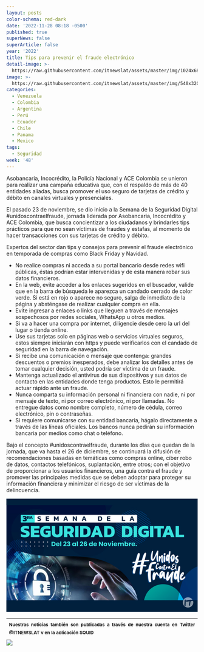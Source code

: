 ```yaml
---
layout: posts
color-schema: red-dark
date: '2022-11-28 08:18 -0500'
published: true
superNews: false
superArticle: false
year: '2022'
title: Tips para prevenir el fraude electrónico
detail-image: >-
  https://raw.githubusercontent.com/itnewslat/assets/master/img/1024x680/unidos-contra-el-fraude-g.jpg
image: >-
  https://raw.githubusercontent.com/itnewslat/assets/master/img/540x320/unidos-contra-el-fraude-p.jpg
categories:
  - Venezuela
  - Colombia
  - Argentina
  - Perú
  - Ecuador
  - Chile
  - Panama
  - Mexico
tags:
  - Seguridad
week: '48'
---
```

Asobancaria, Incocrédito, la Policía Nacional y ACE Colombia se unieron para realizar una campaña educativa que, con el respaldo de más de 40 entidades aliadas, busca promover el uso seguro de tarjetas de crédito y débito en canales virtuales y presenciales.

El pasado 23 de noviembre, se dio inicio a la Semana de la Seguridad Digital #unidoscontraelfraude, jornada liderada por Asobancaria, Incocrédito y ACE Colombia, que busca concientizar a los ciudadanos y brindarles tips prácticos para que no sean víctimas de fraudes y estafas, al momento de hacer transacciones con sus tarjetas de crédito y débito.

Expertos del sector dan tips y consejos para prevenir el fraude electrónico en temporada de compras como Black Friday y Navidad.

- No realice compras ni acceda a su portal bancario desde redes wifi públicas, éstas podrían estar intervenidas y de esta manera robar sus datos financieros.
- En la web, evite acceder a los enlaces sugeridos en el buscador, valide que en la barra de búsqueda le aparezca un candado cerrado de color verde. Si está en rojo o aparece no seguro, salga de inmediato de la página y absténgase de realizar cualquier compra en ella.
- Evite ingresar a enlaces o links que lleguen a través de mensajes sospechosos por redes sociales, WhatsApp u otros medios.
- Si va a hacer una compra por internet, diligencie desde cero la url del lugar o tienda online.
- Use sus tarjetas solo en páginas web o servicios virtuales seguros, estos siempre iniciarán con https y puede verificarlos con el candado de seguridad en la barra de navegación.
- Si recibe una comunicación o mensaje que contenga: grandes descuentos o premios inesperados, debe analizar los detalles antes de tomar cualquier decisión, usted podría ser víctima de un fraude.
- Mantenga actualizado el antivirus de sus dispositivos y sus datos de contacto en las entidades donde tenga productos. Esto le permitirá actuar rápido ante un fraude.
- Nunca comparta su información personal ni financiera con nadie, ni por mensaje de texto, ni por correo electrónico, ni por llamadas. No entregue datos como nombre completo, número de cédula, correo electrónico, pin o contraseñas.
- Si requiere comunicarse con su entidad bancaria, hágalo directamente a través de las líneas oficiales. Los bancos nunca pedirán su información bancaria por medios como chat o teléfono.

 
Bajo el concepto #unidoscontraelfraude, durante los días que quedan de la jornada, que va hasta el 26 de diciembre, se continuará la difusión de recomendaciones basadas en temáticas como compras online, ciber robo de datos, contactos telefónicos, suplantación, entre otros; con el objetivo de proporcionar a los usuarios financieros, una guía contra el fraude y promover las principales medidas que se deben adoptar para proteger su información financiera y minimizar el riesgo de ser víctimas de la delincuencia.

![](https://raw.githubusercontent.com/itnewslat/assets/master/img/540x320/unidos-contra-el-fraude-p.jpg)


<table style="height: 42px;" width="569">
<tbody>
<tr>
<td style="text-align: justify;"><sub><strong>Nuestras noticias también son publicadas a través de nuestra cuenta en Twitter <a href="https://twitter.com/itnewslat?lang=es">@ITNEWSLAT</a> y en la aplicación <a href="https://squidapp.co/en/">SQUID</a></strong></sub></td>
</tr>
</tbody>
</table>

<img src="https://tracker.metricool.com/c3po.jpg?hash=56f88a41e39ab42c063cc51676587a04"/>